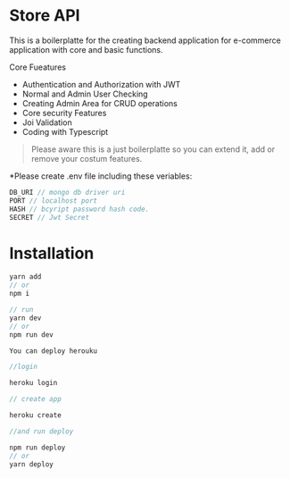 
# Store API

This is a boilerplatte for the creating backend application for e-commerce application with core and basic functions.

Core Fueatures

- Authentication and Authorization with JWT
- Normal and Admin User Checking
- Creating Admin Area for CRUD operations
- Core security Features
- Joi Validation
- Coding with Typescript

> Please aware this is a just boilerplatte so  you can extend it, add or remove your costum features.
>
  
*Please create .env file including these veriables:
 ```jsx
 DB_URI // mongo db driver uri
 PORT // localhost port
 HASH // bcyript password hash code. 
 SECRET // Jwt Secret
```

# Installation

```jsx
yarn add 
// or
npm i
```

```jsx
// run
yarn dev 
// or
npm run dev
```

```jsx
You can deploy herouku

//login

heroku login

// create app

heroku create

//and run deploy

npm run deploy
// or 
yarn deploy
```


